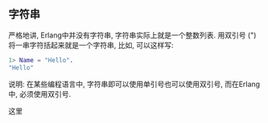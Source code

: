 
## 字符串

严格地讲, Erlang中并没有字符串, 字符串实际上就是一个整数列表. 用双引号 (") 将一串字符括起来就是一个字符串, 比如, 可以这样写:

```erl
1> Name = "Hello".
"Hello"
```

说明: 在某些编程语言中, 字符串即可以使用单引号也可以使用双引号, 而在Erlang中, 必须使用双引号.

这里
